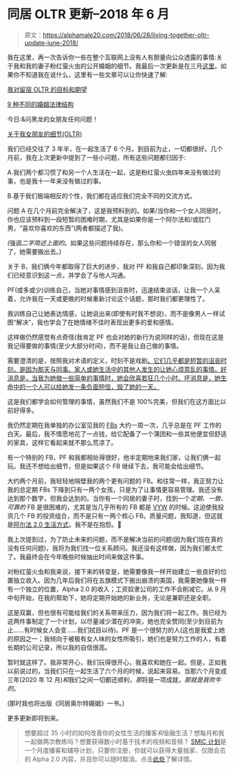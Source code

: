 # 同居 OLTR 更新–2018 年 6 月

> 原文：<https://alphamale20.com/2018/06/28/living-together-oltr-update-june-2018/>

我在这里，再一次告诉你一些在整个互联网上没有人有胆量向公众透露的事情:关于我和我的妻子粉红萤火虫的公开婚姻的细节。我最后一次更新是在三月[这里](https://blackdragonblog.com/2018/03/15/living-together-oltr-update-march-2018/)。如果你不知道我在说什么，这里有一些文章可以让你快速了解:

[我对留宿 OLTR 的目标和期望](https://blackdragonblog.com/2018/01/15/objectives-expectations-live-oltr/)

[9 种不同的婚姻法律结构](https://blackdragonblog.com/2017/03/20/9-different-marriage-legal-structures/)

今日:&问黑龙的女朋友任何问题！

[关于我女朋友的细节(OLTR)](https://blackdragonblog.com/2016/12/08/details-girlfriend-oltr/)

我们已经交往了 3 年半，在一起生活了 6 个月。到目前为止，一切都很好。几个月前，我在上次更新中提到了一些小问题，所有这些问题都归因于:

A.我们两个都习惯了和另一个人生活在一起，这是粉红萤火虫四年来没有做过的事，也是我十一年来没有做过的事。

B.基于我们极端相反的个性，我们都在适应我们完全不同的交流方式。

问题 A 在几个月前完全解决了，这是我预料到的。如果/当你和一个女人同居时，你也应该预料到一段短暂的困难时期，尤其是如果你是一个阿尔法和/或肛门男，“喜欢你喜欢的东西”(两者都描述了我)。

(强调*二字简述上面的*。如果这些问题持续存在，那么你和一个错误的女人同居了，她需要搬出去。)

关于 B，我们俩今年都取得了巨大的进步，我对 PF 和我自己都印象深刻，因为我们已经意识到这一点，并学会了与他人沟通。

PF(或多或少)训练自己，当她对事情感到沮丧时，迅速结束谈话，让我一个人呆着，允许我在一天或更晚的时候重新讨论这个话题，那时我们都更理性了。

我训练自己让她表达情感，让她说出来(即使有时我不想说)，而不是像男人一样试图“解决”，我也学会了在她情绪不佳时表现出更多的爱和感情。

这样做仍然感觉有点奇怪(我肯定 PF 也会对她的新行为说同样的话)，但现在这是我记得要做的事情(至少大部分时间)，而不是我让自己做的事情。

需要澄清的是，按照我对术语的定义，时刻不是戏剧[。它们几乎都是短暂的沮丧时刻，是因为那天与同事、家人或她生活中的其他人发生的让她心烦意乱的事情。好消息是，当我为她做一些简单的事情时，她会欣喜若狂几个小时。坏消息是，她生命中的一个人可以给她发一条负面短信，毁了她的一天。](https://blackdragonblog.com/glossary/#drama)

这是我们都学会如何管理的事情，虽然我们不是 100%完美，但我们在这方面比以前好得多。

我仍然定期在我单独的办公室见我的 [FBs](https://blackdragonblog.com/glossary/#FB) 大约一周一次，几乎总是在 PF 工作的白天。最后，我不情愿地花了一点钱，给它配备了一个蒲团和一些其他便宜但舒适的家具，这样它看起来就不那么荒凉了。

有一个特别的 FB，PF 和我都相处得很好，他半定期地来我们家，让我们俩一起玩。我还不想给出细节，但是如果这个 FB 继续下去，我可能会给出细节。

大约两个月前，我轻轻地隔壁我的两个更有问题的 FB。和往常一样，我正努力让我的总定期 FBs 下降到只有一两个女孩，只是为了让事情更容易管理。我还没有达到那个数字，但我会达到的。当你有一个同居的妻子时，找到一个*定期、一致、可靠的* FB 是很困难的，尤其是当几乎所有的 FB 都是 [VYW](https://blackdragonblog.com/glossary/#VYW) 的时候。这迫使我投资几个 FB 的投资组合，而不是只有一两个核心 FB。质量问题，我知道，但这就是[阿尔法 2.0 生活方式](http://www.alphamalebook.com/)。我不是在抱怨。🙂

我上次提到过，为了防止未来的问题，而不是解决当前的问题(因为我们现在真的没有任何问题)，我将为我们找一位关系顾问。我还没有这样做，因为我们都太忙了。我最终会在今年晚些时候抽出时间来做这件事。

对粉红萤火虫和我来说，接下来的转变是，她需要像我一样开始建立一些良好的位置独立收入。因为几年后我们将在五旗模式下搬出崩溃的美国，我需要她像我一样有一个独立的位置，Alpha 2.0 的收入；工资奴隶公司的工作不会削减它。从 9 月中旬开始，在我的帮助下，她将定期开始她的新业务，无论是兼职还是全职。

这是双赢，但也很有可能给我们的关系带来压力，因为我们将一起工作。我已经为这两件事制定了一个计划，以尽量减少潜在的冲突，她也完全赞同(至少到目前为止……有时候女人会变……我们拭目以待)。PF 是一个很努力的人(这也是我爱上她的原因之一；我倾向于被极有女人味的女性所吸引，她们也是努力工作的人，有着长期的公司记录，所以我的自信很高。

暂时就这样了。我非常开心，我们玩得很开心，我喜欢和她在一起。但是，正如我以前说过的，当我们只在一起生活了六个月的时候，说起来容易。当那六个月变成三年(2020 年 12 月)*和*我们之间一切都还顺利，*那*将是一项成就，*那就是我吹牛的*。

(那时我也将出版《同居奥尔特婚姻》一书。)

更多更新即将到来。

> 想要超过 35 小时的如何改善你的女性生活的播客*和*金融生活？想每月和我一起做两次教练吗？想要获得数小时基于技术的视频和音频？ [SMIC 计划](https://alphamale20.kartra.com/page/vIL17)是一个月度播客和辅导计划，只要你注册，你就可以获得大量独家、仅限会员的 Alpha 2.0 内容，并且你可以随时取消。点击[此处](https://alphamale20.kartra.com/page/vIL17)了解详情。
> 
> 